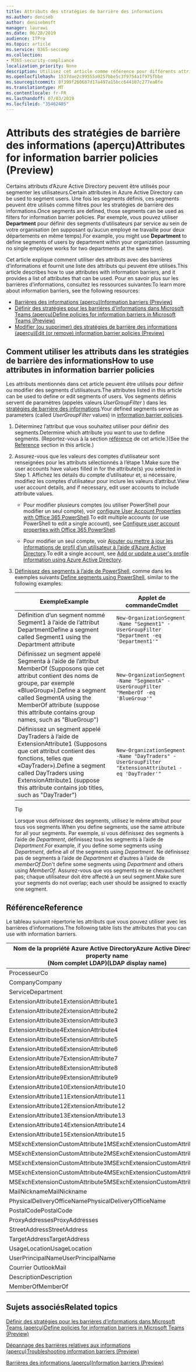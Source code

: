 ```yaml
---
title: Attributs des stratégies de barrière des informations
ms.author: deniseb
author: denisebmsft
manager: laurawi
ms.date: 06/28/2019
audience: ITPro
ms.topic: article
ms.service: O365-seccomp
ms.collection:
- M365-security-compliance
localization_priority: None
description: Utilisez cet article comme référence pour différents attributs que vous pouvez utiliser dans les stratégies de barrière des informations.
ms.openlocfilehash: 1537dae2c99555a9257bbe5c3f9754a1f975fbbe
ms.sourcegitcommit: 8f399f260687d17a497a15bcc644187c277ea8fe
ms.translationtype: MT
ms.contentlocale: fr-FR
ms.lasthandoff: 07/03/2019
ms.locfileid: "35462405"
---
```

# <a name="attributes-for-information-barrier-policies-preview"></a><span data-ttu-id="c6411-103">Attributs des stratégies de barrière des informations (aperçu)</span><span class="sxs-lookup"><span data-stu-id="c6411-103">Attributes for information barrier policies (Preview)</span></span>

<span data-ttu-id="c6411-104">Certains attributs d’Azure Active Directory peuvent être utilisés pour segmenter les utilisateurs.</span><span class="sxs-lookup"><span data-stu-id="c6411-104">Certain attributes in Azure Active Directory can be used to segment users.</span></span> <span data-ttu-id="c6411-105">Une fois les segments définis, ces segments peuvent être utilisés comme filtres pour les stratégies de barrière des informations.</span><span class="sxs-lookup"><span data-stu-id="c6411-105">Once segments are defined, those segments can be used as filters for information barrier policies.</span></span> <span data-ttu-id="c6411-106">Par exemple, vous pouvez utiliser **Department** pour définir des segments d’utilisateurs par service au sein de votre organisation (en supposant qu’aucun employé ne travaille pour deux départements en même temps).</span><span class="sxs-lookup"><span data-stu-id="c6411-106">For example, you might use **Department** to define segments of users by department within your organization (assuming no single employee works for two departments at the same time).</span></span> 

<span data-ttu-id="c6411-107">Cet article explique comment utiliser des attributs avec des barrières d’informations et fournit une liste des attributs qui peuvent être utilisés.</span><span class="sxs-lookup"><span data-stu-id="c6411-107">This article describes how to use attributes with information barriers, and it provides a list of attributes that can be used.</span></span> <span data-ttu-id="c6411-108">Pour en savoir plus sur les barrières d’informations, consultez les ressources suivantes:</span><span class="sxs-lookup"><span data-stu-id="c6411-108">To learn more about information barriers, see the following resources:</span></span>
- [<span data-ttu-id="c6411-109">Barrières des informations (aperçu)</span><span class="sxs-lookup"><span data-stu-id="c6411-109">Information barriers (Preview)</span></span>](information-barriers.md)
- [<span data-ttu-id="c6411-110">Définir des stratégies pour les barrières d’informations dans Microsoft Teams (aperçu)</span><span class="sxs-lookup"><span data-stu-id="c6411-110">Define policies for information barriers in Microsoft Teams (Preview)</span></span>](information-barriers-policies.md)
- [<span data-ttu-id="c6411-111">Modifier (ou supprimer) des stratégies de barrière des informations (aperçu)</span><span class="sxs-lookup"><span data-stu-id="c6411-111">Edit (or remove) information barrier policies (Preview)</span></span>](information-barriers-edit-segments-policies.md.md)

## <a name="how-to-use-attributes-in-information-barrier-policies"></a><span data-ttu-id="c6411-112">Comment utiliser les attributs dans les stratégies de barrière des informations</span><span class="sxs-lookup"><span data-stu-id="c6411-112">How to use attributes in information barrier policies</span></span>

<span data-ttu-id="c6411-113">Les attributs mentionnés dans cet article peuvent être utilisés pour définir ou modifier des segments d’utilisateurs.</span><span class="sxs-lookup"><span data-stu-id="c6411-113">The attributes listed in this article can be used to define or edit segments of users.</span></span> <span data-ttu-id="c6411-114">Vos segments définis servent de paramètres (appelés valeurs *UserGroupFilter* ) dans les [stratégies de barrière des informations](information-barriers-policies.md).</span><span class="sxs-lookup"><span data-stu-id="c6411-114">Your defined segments serve as parameters (called *UserGroupFilter* values) in [information barrier policies](information-barriers-policies.md).</span></span>

1. <span data-ttu-id="c6411-115">Déterminez l’attribut que vous souhaitez utiliser pour définir des segments.</span><span class="sxs-lookup"><span data-stu-id="c6411-115">Determine which attribute you want to use to define segments.</span></span> <span data-ttu-id="c6411-116">(Reportez-vous à la section [référence](#reference) de cet article.)</span><span class="sxs-lookup"><span data-stu-id="c6411-116">(See the [Reference](#reference) section in this article.)</span></span>

2. <span data-ttu-id="c6411-117">Assurez-vous que les valeurs des comptes d’utilisateur sont renseignées pour les attributs sélectionnés à l’étape 1.</span><span class="sxs-lookup"><span data-stu-id="c6411-117">Make sure the user accounts have values filled in for the attribute(s) you selected in Step 1.</span></span> <span data-ttu-id="c6411-118">Affichez les détails du compte d’utilisateur et, si nécessaire, modifiez les comptes d’utilisateur pour inclure les valeurs d’attribut.</span><span class="sxs-lookup"><span data-stu-id="c6411-118">View user account details, and if necessary, edit user accounts to include attribute values.</span></span> 

    - <span data-ttu-id="c6411-119">Pour modifier plusieurs comptes (ou utiliser PowerShell pour modifier un seul compte), voir [configure User Account Properties with Office 365 PowerShell](https://docs.microsoft.com/office365/enterprise/powershell/configure-user-account-properties-with-office-365-powershell).</span><span class="sxs-lookup"><span data-stu-id="c6411-119">To edit multiple accounts (or use PowerShell to edit a single account), see [Configure user account properties with Office 365 PowerShell](https://docs.microsoft.com/office365/enterprise/powershell/configure-user-account-properties-with-office-365-powershell).</span></span>

    - <span data-ttu-id="c6411-120">Pour modifier un seul compte, voir [Ajouter ou mettre à jour les informations de profil d’un utilisateur à l’aide d’Azure Active Directory](https://docs.microsoft.com/azure/active-directory/fundamentals/active-directory-users-profile-azure-portal).</span><span class="sxs-lookup"><span data-stu-id="c6411-120">To edit a single account, see [Add or update a user's profile information using Azure Active Directory](https://docs.microsoft.com/azure/active-directory/fundamentals/active-directory-users-profile-azure-portal).</span></span>

3. <span data-ttu-id="c6411-121">[Définissez des segments à l’aide de PowerShell](information-barriers-policies.md#define-segments-using-powershell), comme dans les exemples suivants:</span><span class="sxs-lookup"><span data-stu-id="c6411-121">[Define segments using PowerShell](information-barriers-policies.md#define-segments-using-powershell), similar to the following examples:</span></span>

    |<span data-ttu-id="c6411-122">Exemple</span><span class="sxs-lookup"><span data-stu-id="c6411-122">Example</span></span>  |<span data-ttu-id="c6411-123">Applet de commande</span><span class="sxs-lookup"><span data-stu-id="c6411-123">Cmdlet</span></span>  |
    |---------|---------|
    |<span data-ttu-id="c6411-124">Définition d’un segment nommé Segment1 à l’aide de l’attribut Department</span><span class="sxs-lookup"><span data-stu-id="c6411-124">Define a segment called Segment1 using the Department attribute</span></span>     | `New-OrganizationSegment -Name "Segment1" -UserGroupFilter "Department -eq 'Department1'"`        |
    |<span data-ttu-id="c6411-125">Définissez un segment appelé Segmenta à l’aide de l’attribut MemberOf (Supposons que cet attribut contient des noms de groupe, par exemple «BlueGroup»).</span><span class="sxs-lookup"><span data-stu-id="c6411-125">Define a segment called SegmentA using the MemberOf attribute (suppose this attribute contains group names, such as "BlueGroup")</span></span>     | `New-OrganizationSegment -Name "SegmentA" -UserGroupFilter "MemberOf -eq 'BlueGroup'"`        |
    |<span data-ttu-id="c6411-126">Définissez un segment appelé DayTraders à l’aide de ExtensionAttribute1 (Supposons que cet attribut contient des fonctions, telles que «DayTrader»).</span><span class="sxs-lookup"><span data-stu-id="c6411-126">Define a segment called DayTraders using ExtensionAttribute1 (suppose this attribute contains job titles, such as "DayTrader")</span></span>|`New-OrganizationSegment -Name "DayTraders" -UserGroupFilter "ExtensionAttribute1 -eq 'DayTrader'"` |

    > [!TIP]
    > <span data-ttu-id="c6411-127">Lorsque vous définissez des segments, utilisez le même attribut pour tous vos segments.</span><span class="sxs-lookup"><span data-stu-id="c6411-127">When you define segments, use the same attribute for all your segments.</span></span> <span data-ttu-id="c6411-128">Par exemple, si vous définissez des segments à l’aide de *Department*, définissez tous les segments à l’aide de *Department*.</span><span class="sxs-lookup"><span data-stu-id="c6411-128">For example, if you define some segments using *Department*, define all of the segments using *Department*.</span></span> <span data-ttu-id="c6411-129">Ne définissez pas de segments à l’aide de *Department* et d’autres à l’aide de *memberOf*.</span><span class="sxs-lookup"><span data-stu-id="c6411-129">Don't define some segments using *Department* and others using *MemberOf*.</span></span> <span data-ttu-id="c6411-130">Assurez-vous que vos segments ne se chevauchent pas; chaque utilisateur doit être affecté à un seul segment.</span><span class="sxs-lookup"><span data-stu-id="c6411-130">Make sure your segments do not overlap; each user should be assigned to exactly one segment.</span></span> 

## <a name="reference"></a><span data-ttu-id="c6411-131">Référence</span><span class="sxs-lookup"><span data-stu-id="c6411-131">Reference</span></span>

<span data-ttu-id="c6411-132">Le tableau suivant répertorie les attributs que vous pouvez utiliser avec les barrières d’informations.</span><span class="sxs-lookup"><span data-stu-id="c6411-132">The following table lists the attributes that you can use with information barriers.</span></span>

|<span data-ttu-id="c6411-133">Nom de la propriété Azure Active Directory</span><span class="sxs-lookup"><span data-stu-id="c6411-133">Azure Active Directory property name</span></span><br/><span data-ttu-id="c6411-134">(Nom complet LDAP)</span><span class="sxs-lookup"><span data-stu-id="c6411-134">(LDAP display name)</span></span>  |<span data-ttu-id="c6411-135">Nom de la propriété Exchange</span><span class="sxs-lookup"><span data-stu-id="c6411-135">Exchange property name</span></span>  |
|---------|---------|
|<span data-ttu-id="c6411-136">Processeur</span><span class="sxs-lookup"><span data-stu-id="c6411-136">Co</span></span>       | <span data-ttu-id="c6411-137">Processeur</span><span class="sxs-lookup"><span data-stu-id="c6411-137">Co</span></span>        |
|<span data-ttu-id="c6411-138">Company</span><span class="sxs-lookup"><span data-stu-id="c6411-138">Company</span></span>     |<span data-ttu-id="c6411-139">Company</span><span class="sxs-lookup"><span data-stu-id="c6411-139">Company</span></span>         |
|<span data-ttu-id="c6411-140">Service</span><span class="sxs-lookup"><span data-stu-id="c6411-140">Department</span></span>     |<span data-ttu-id="c6411-141">Service</span><span class="sxs-lookup"><span data-stu-id="c6411-141">Department</span></span>         |
|<span data-ttu-id="c6411-142">ExtensionAttribute1</span><span class="sxs-lookup"><span data-stu-id="c6411-142">ExtensionAttribute1</span></span> |<span data-ttu-id="c6411-143">CustomAttribute1</span><span class="sxs-lookup"><span data-stu-id="c6411-143">CustomAttribute1</span></span>  |
|<span data-ttu-id="c6411-144">ExtensionAttribute2</span><span class="sxs-lookup"><span data-stu-id="c6411-144">ExtensionAttribute2</span></span> |<span data-ttu-id="c6411-145">CustomAttribute2</span><span class="sxs-lookup"><span data-stu-id="c6411-145">CustomAttribute2</span></span>  |
|<span data-ttu-id="c6411-146">ExtensionAttribute3</span><span class="sxs-lookup"><span data-stu-id="c6411-146">ExtensionAttribute3</span></span> |<span data-ttu-id="c6411-147">CustomAttribute3</span><span class="sxs-lookup"><span data-stu-id="c6411-147">CustomAttribute3</span></span>  |
|<span data-ttu-id="c6411-148">ExtensionAttribute4</span><span class="sxs-lookup"><span data-stu-id="c6411-148">ExtensionAttribute4</span></span> |<span data-ttu-id="c6411-149">CustomAttribute4</span><span class="sxs-lookup"><span data-stu-id="c6411-149">CustomAttribute4</span></span>  |
|<span data-ttu-id="c6411-150">ExtensionAttribute5</span><span class="sxs-lookup"><span data-stu-id="c6411-150">ExtensionAttribute5</span></span> |<span data-ttu-id="c6411-151">CustomAttribute5</span><span class="sxs-lookup"><span data-stu-id="c6411-151">CustomAttribute5</span></span>  |
|<span data-ttu-id="c6411-152">ExtensionAttribute6</span><span class="sxs-lookup"><span data-stu-id="c6411-152">ExtensionAttribute6</span></span> |<span data-ttu-id="c6411-153">CustomAttribute6</span><span class="sxs-lookup"><span data-stu-id="c6411-153">CustomAttribute6</span></span>  |
|<span data-ttu-id="c6411-154">ExtensionAttribute7</span><span class="sxs-lookup"><span data-stu-id="c6411-154">ExtensionAttribute7</span></span> |<span data-ttu-id="c6411-155">CustomAttribute7</span><span class="sxs-lookup"><span data-stu-id="c6411-155">CustomAttribute7</span></span>  |
|<span data-ttu-id="c6411-156">ExtensionAttribute8</span><span class="sxs-lookup"><span data-stu-id="c6411-156">ExtensionAttribute8</span></span> |<span data-ttu-id="c6411-157">CustomAttribute8</span><span class="sxs-lookup"><span data-stu-id="c6411-157">CustomAttribute8</span></span>  |
|<span data-ttu-id="c6411-158">ExtensionAttribute9</span><span class="sxs-lookup"><span data-stu-id="c6411-158">ExtensionAttribute9</span></span> |<span data-ttu-id="c6411-159">CustomAttribute9</span><span class="sxs-lookup"><span data-stu-id="c6411-159">CustomAttribute9</span></span>  |
|<span data-ttu-id="c6411-160">ExtensionAttribute10</span><span class="sxs-lookup"><span data-stu-id="c6411-160">ExtensionAttribute10</span></span> |<span data-ttu-id="c6411-161">CustomAttribute10</span><span class="sxs-lookup"><span data-stu-id="c6411-161">CustomAttribute10</span></span>  |
|<span data-ttu-id="c6411-162">ExtensionAttribute11</span><span class="sxs-lookup"><span data-stu-id="c6411-162">ExtensionAttribute11</span></span> |<span data-ttu-id="c6411-163">CustomAttribute11</span><span class="sxs-lookup"><span data-stu-id="c6411-163">CustomAttribute11</span></span>  |
|<span data-ttu-id="c6411-164">ExtensionAttribute12</span><span class="sxs-lookup"><span data-stu-id="c6411-164">ExtensionAttribute12</span></span> |<span data-ttu-id="c6411-165">CustomAttribute12</span><span class="sxs-lookup"><span data-stu-id="c6411-165">CustomAttribute12</span></span>  |
|<span data-ttu-id="c6411-166">ExtensionAttribute13</span><span class="sxs-lookup"><span data-stu-id="c6411-166">ExtensionAttribute13</span></span> |<span data-ttu-id="c6411-167">CustomAttribute13</span><span class="sxs-lookup"><span data-stu-id="c6411-167">CustomAttribute13</span></span>  |
|<span data-ttu-id="c6411-168">ExtensionAttribute14</span><span class="sxs-lookup"><span data-stu-id="c6411-168">ExtensionAttribute14</span></span> |<span data-ttu-id="c6411-169">CustomAttribute14</span><span class="sxs-lookup"><span data-stu-id="c6411-169">CustomAttribute14</span></span>  |
|<span data-ttu-id="c6411-170">ExtensionAttribute15</span><span class="sxs-lookup"><span data-stu-id="c6411-170">ExtensionAttribute15</span></span> |<span data-ttu-id="c6411-171">CustomAttribute15</span><span class="sxs-lookup"><span data-stu-id="c6411-171">CustomAttribute15</span></span>  |
|<span data-ttu-id="c6411-172">MSExchExtensionCustomAttribute1</span><span class="sxs-lookup"><span data-stu-id="c6411-172">MSExchExtensionCustomAttribute1</span></span> |<span data-ttu-id="c6411-173">ExtensionCustomAttribute1</span><span class="sxs-lookup"><span data-stu-id="c6411-173">ExtensionCustomAttribute1</span></span> |
|<span data-ttu-id="c6411-174">MSExchExtensionCustomAttribute2</span><span class="sxs-lookup"><span data-stu-id="c6411-174">MSExchExtensionCustomAttribute2</span></span> |<span data-ttu-id="c6411-175">ExtensionCustomAttribute2</span><span class="sxs-lookup"><span data-stu-id="c6411-175">ExtensionCustomAttribute2</span></span> |
|<span data-ttu-id="c6411-176">MSExchExtensionCustomAttribute3</span><span class="sxs-lookup"><span data-stu-id="c6411-176">MSExchExtensionCustomAttribute3</span></span> |<span data-ttu-id="c6411-177">ExtensionCustomAttribute3</span><span class="sxs-lookup"><span data-stu-id="c6411-177">ExtensionCustomAttribute3</span></span> |
|<span data-ttu-id="c6411-178">MSExchExtensionCustomAttribute4</span><span class="sxs-lookup"><span data-stu-id="c6411-178">MSExchExtensionCustomAttribute4</span></span> |<span data-ttu-id="c6411-179">ExtensionCustomAttribute4</span><span class="sxs-lookup"><span data-stu-id="c6411-179">ExtensionCustomAttribute4</span></span> |
|<span data-ttu-id="c6411-180">MSExchExtensionCustomAttribute5</span><span class="sxs-lookup"><span data-stu-id="c6411-180">MSExchExtensionCustomAttribute5</span></span> |<span data-ttu-id="c6411-181">ExtensionCustomAttribute5</span><span class="sxs-lookup"><span data-stu-id="c6411-181">ExtensionCustomAttribute5</span></span> |
|<span data-ttu-id="c6411-182">MailNickname</span><span class="sxs-lookup"><span data-stu-id="c6411-182">MailNickname</span></span> |<span data-ttu-id="c6411-183">Alias</span><span class="sxs-lookup"><span data-stu-id="c6411-183">Alias</span></span> |
|<span data-ttu-id="c6411-184">PhysicalDeliveryOfficeName</span><span class="sxs-lookup"><span data-stu-id="c6411-184">PhysicalDeliveryOfficeName</span></span> |<span data-ttu-id="c6411-185">Office</span><span class="sxs-lookup"><span data-stu-id="c6411-185">Office</span></span> |
|<span data-ttu-id="c6411-186">PostalCode</span><span class="sxs-lookup"><span data-stu-id="c6411-186">PostalCode</span></span> |<span data-ttu-id="c6411-187">PostalCode</span><span class="sxs-lookup"><span data-stu-id="c6411-187">PostalCode</span></span> |
|<span data-ttu-id="c6411-188">ProxyAddresses</span><span class="sxs-lookup"><span data-stu-id="c6411-188">ProxyAddresses</span></span> |<span data-ttu-id="c6411-189">EmailAddresses</span><span class="sxs-lookup"><span data-stu-id="c6411-189">EmailAddresses</span></span> |
|<span data-ttu-id="c6411-190">StreetAddress</span><span class="sxs-lookup"><span data-stu-id="c6411-190">StreetAddress</span></span> |<span data-ttu-id="c6411-191">StreetAddress</span><span class="sxs-lookup"><span data-stu-id="c6411-191">StreetAddress</span></span> |
|<span data-ttu-id="c6411-192">TargetAddress</span><span class="sxs-lookup"><span data-stu-id="c6411-192">TargetAddress</span></span> |<span data-ttu-id="c6411-193">ExternalEmailAddress</span><span class="sxs-lookup"><span data-stu-id="c6411-193">ExternalEmailAddress</span></span> |
|<span data-ttu-id="c6411-194">UsageLocation</span><span class="sxs-lookup"><span data-stu-id="c6411-194">UsageLocation</span></span> |<span data-ttu-id="c6411-195">UsageLocation</span><span class="sxs-lookup"><span data-stu-id="c6411-195">UsageLocation</span></span> |
|<span data-ttu-id="c6411-196">UserPrincipalName</span><span class="sxs-lookup"><span data-stu-id="c6411-196">UserPrincipalName</span></span>  |<span data-ttu-id="c6411-197">UserPrincipalName</span><span class="sxs-lookup"><span data-stu-id="c6411-197">UserPrincipalName</span></span>  |
|<span data-ttu-id="c6411-198">Courrier Outlook</span><span class="sxs-lookup"><span data-stu-id="c6411-198">Mail</span></span>   |<span data-ttu-id="c6411-199">WindowsEmailAddress</span><span class="sxs-lookup"><span data-stu-id="c6411-199">WindowsEmailAddress</span></span>    |
|<span data-ttu-id="c6411-200">Description</span><span class="sxs-lookup"><span data-stu-id="c6411-200">Description</span></span>    |<span data-ttu-id="c6411-201">Description</span><span class="sxs-lookup"><span data-stu-id="c6411-201">Description</span></span>    |
|<span data-ttu-id="c6411-202">MemberOf</span><span class="sxs-lookup"><span data-stu-id="c6411-202">MemberOf</span></span>   |<span data-ttu-id="c6411-203">MemberOfGroup</span><span class="sxs-lookup"><span data-stu-id="c6411-203">MemberOfGroup</span></span>  |

## <a name="related-topics"></a><span data-ttu-id="c6411-204">Sujets associés</span><span class="sxs-lookup"><span data-stu-id="c6411-204">Related topics</span></span>

[<span data-ttu-id="c6411-205">Définir des stratégies pour les barrières d’informations dans Microsoft Teams (aperçu)</span><span class="sxs-lookup"><span data-stu-id="c6411-205">Define policies for information barriers in Microsoft Teams (Preview)</span></span>](information-barriers-policies.md)

[<span data-ttu-id="c6411-206">Dépannage des barrières relatives aux informations (aperçu)</span><span class="sxs-lookup"><span data-stu-id="c6411-206">Troubleshooting information barriers (Preview)</span></span>](information-barriers-troubleshooting.md)

[<span data-ttu-id="c6411-207">Barrières des informations (aperçu)</span><span class="sxs-lookup"><span data-stu-id="c6411-207">Information barriers (Preview)</span></span>](information-barriers.md)



